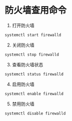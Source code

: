 # 防火墙查用命令

1. 打开防火墙
```
systemctl start firewalld
```
2. 关闭防火墙
```
systemctl stop firewalld
```
3. 查看防火墙状态
```
systemctl status firewalld
```
4. 启用防火墙
```
systemctl enable firewalld
```
5. 禁用防火墙
```
systemctl disable firewalld
```
